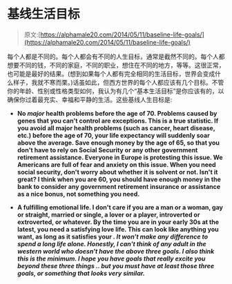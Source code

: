 # 基线生活目标

> 原文:[https://alphamale20.com/2014/05/11/baseline-life-goals/](https://alphamale20.com/2014/05/11/baseline-life-goals/)

每个人都是不同的。每个人都会有不同的人生目标，通常是截然不同的。每个人都想要不同的钱，不同的家庭，不同的职业，想住在不同的地方，等等。这很正常，也可能是最好的结果。(想到如果每个人都有完全相同的生活目标，世界会变成什么样子，我就不寒而栗。)话虽如此，但西方世界的每个人都应该有几个目标。不管你的年龄、性别或性格类型如何，我认为有几个“基本生活目标”是你应该有的，以确保你过着最充实、幸福和平静的生活。这些基线人生目标是:

*   **No *major* health problems before the age of 70\. Problems caused by genes that you can't control are exceptions. This is a true statistic. If you avoid all major health problems (such as cancer, heart disease, etc.) before the age of 70, your life expectancy will suddenly soar above the average. Save enough money by the age of 65, so that you don't have to rely on Social Security or any other government retirement assistance. Everyone in Europe is protesting this issue. We Americans are full of fear and anxiety on this issue. When you need social security, don't worry about whether it is solvent or not. Isn't it great? I think when you are 60, you should have enough money in the bank to consider any government retirement insurance or assistance as a nice bonus, not something you need.**

*   **A fulfilling emotional life. I don't care if you are a man or a woman, gay or straight, married or single, a lover or a player, introverted or extroverted, or whatever. By the time you are in your early 30s at the latest, you need a satisfying love life. This can look like anything you want, as long as it satisfies your *. It won't make any difference to spend a long life alone. Honestly, I can't think of any adult in the western world who doesn't have the above three goals. I also think this is the minimum. I hope you have goals that really excite you beyond these three things .. but you must have at least those three goals, or something that looks very similar.***